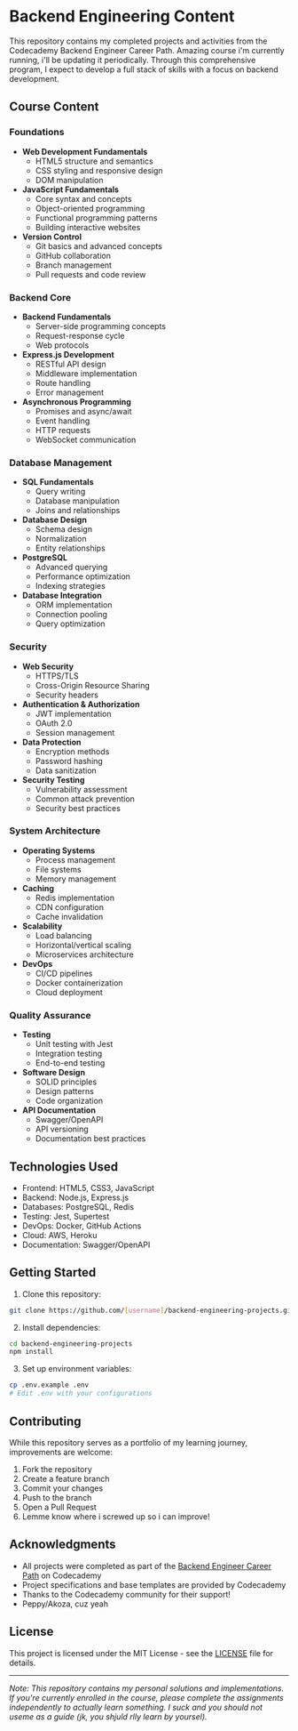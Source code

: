 # Backend Engineering Content

This repository contains my completed projects and activities from the Codecademy Backend Engineer Career Path. Amazing course i'm currently running, i'll be updating it periodically. Through this comprehensive program, I expect to develop a full stack of skills with a focus on backend development.

## Course Content

### Foundations

- **Web Development Fundamentals**
  - HTML5 structure and semantics
  - CSS styling and responsive design
  - DOM manipulation
- **JavaScript Fundamentals**
  - Core syntax and concepts
  - Object-oriented programming
  - Functional programming patterns
  - Building interactive websites
- **Version Control**
  - Git basics and advanced concepts
  - GitHub collaboration
  - Branch management
  - Pull requests and code review

### Backend Core

- **Backend Fundamentals**
  - Server-side programming concepts
  - Request-response cycle
  - Web protocols
- **Express.js Development**
  - RESTful API design
  - Middleware implementation
  - Route handling
  - Error management
- **Asynchronous Programming**
  - Promises and async/await
  - Event handling
  - HTTP requests
  - WebSocket communication

### Database Management

- **SQL Fundamentals**
  - Query writing
  - Database manipulation
  - Joins and relationships
- **Database Design**
  - Schema design
  - Normalization
  - Entity relationships
- **PostgreSQL**
  - Advanced querying
  - Performance optimization
  - Indexing strategies
- **Database Integration**
  - ORM implementation
  - Connection pooling
  - Query optimization

### Security

- **Web Security**
  - HTTPS/TLS
  - Cross-Origin Resource Sharing
  - Security headers
- **Authentication & Authorization**
  - JWT implementation
  - OAuth 2.0
  - Session management
- **Data Protection**
  - Encryption methods
  - Password hashing
  - Data sanitization
- **Security Testing**
  - Vulnerability assessment
  - Common attack prevention
  - Security best practices

### System Architecture

- **Operating Systems**
  - Process management
  - File systems
  - Memory management
- **Caching**
  - Redis implementation
  - CDN configuration
  - Cache invalidation
- **Scalability**
  - Load balancing
  - Horizontal/vertical scaling
  - Microservices architecture
- **DevOps**
  - CI/CD pipelines
  - Docker containerization
  - Cloud deployment

### Quality Assurance

- **Testing**
  - Unit testing with Jest
  - Integration testing
  - End-to-end testing
- **Software Design**
  - SOLID principles
  - Design patterns
  - Code organization
- **API Documentation**
  - Swagger/OpenAPI
  - API versioning
  - Documentation best practices

## Technologies Used

- Frontend: HTML5, CSS3, JavaScript
- Backend: Node.js, Express.js
- Databases: PostgreSQL, Redis
- Testing: Jest, Supertest
- DevOps: Docker, GitHub Actions
- Cloud: AWS, Heroku
- Documentation: Swagger/OpenAPI

## Getting Started

1. Clone this repository:

```bash
git clone https://github.com/[username]/backend-engineering-projects.git
```

2. Install dependencies:

```bash
cd backend-engineering-projects
npm install
```

3. Set up environment variables:

```bash
cp .env.example .env
# Edit .env with your configurations
```

## Contributing

While this repository serves as a portfolio of my learning journey, improvements are welcome:

1. Fork the repository
2. Create a feature branch
3. Commit your changes
4. Push to the branch
5. Open a Pull Request
6. Lemme know where i screwed up so i can improve!

## Acknowledgments

- All projects were completed as part of the [Backend Engineer Career Path](https://www.codecademy.com/learn/paths/back-end-engineer-career-path) on Codecademy
- Project specifications and base templates are provided by Codecademy
- Thanks to the Codecademy community for their support!
- Peppy/Akoza, cuz yeah

## License

This project is licensed under the MIT License - see the [LICENSE](LICENSE) file for details.

---

_Note: This repository contains my personal solutions and implementations. If you're currently enrolled in the course, please complete the assignments independently to actually learn something. I suck and you should not useme as a guide (jk, you shjuld rlly learn by yoursel)._
